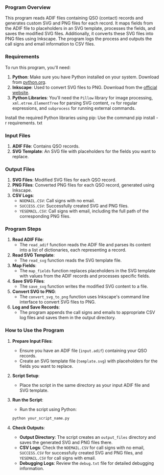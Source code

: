 ### Program Overview
This program reads ADIF files containing QSO (contact) records and generates custom SVG and PNG files for each record. It maps fields from the ADIF file to placeholders in an SVG template, processes the fields, and saves the modified SVG files. Additionally, it converts these SVG files into PNG files using Inkscape. The program logs the process and outputs the call signs and email information to CSV files.

### Requirements
To run this program, you'll need:
1. **Python**: Make sure you have Python installed on your system. Download from [python.org](https://www.python.org).
2. **Inkscape**: Used to convert SVG files to PNG. Download from the [official website](https://inkscape.org).
3. **Python Libraries**: You'll need the `Pillow` library for image processing, `xml.etree.ElementTree` for parsing SVG content, `re` for regular expressions, and `subprocess` for running external commands.

Install the required Python libraries using pip:
Use the command
pip install -r requirements. txt

### Input Files
1. **ADIF File**: Contains QSO records.
2. **SVG Template**: An SVG file with placeholders for the fields you want to replace.

### Output Files
1. **SVG Files**: Modified SVG files for each QSO record.
2. **PNG Files**: Converted PNG files for each QSO record, generated using Inkscape.
3. **CSV Logs**:
   - `NOEMAIL.CSV`: Call signs with no email.
   - `SUCCESS.CSV`: Successfully created SVG and PNG files.
   - `YESEMAIL.CSV`: Call signs with email, including the full path of the corresponding PNG files.

### Program Steps

1. **Read ADIF File**: 
   - The `read_adif` function reads the ADIF file and parses its content into a list of dictionaries, each representing a record.
2. **Read SVG Template**: 
   - The `read_svg` function reads the SVG template file.
3. **Map Fields**: 
   - The `map_fields` function replaces placeholders in the SVG template with values from the ADIF records and processes specific fields.
4. **Save SVG Files**: 
   - The `save_svg` function writes the modified SVG content to a file.
5. **Convert SVG to PNG**: 
   - The `convert_svg_to_png` function uses Inkscape's command line interface to convert SVG files to PNG.
6. **Log and Save Records**: 
   - The program appends the call signs and emails to appropriate CSV log files and saves them in the output directory.

### How to Use the Program

1. **Prepare Input Files**:
   - Ensure you have an ADIF file (`input.adif`) containing your QSO records.
   - Create an SVG template file (`template.svg`) with placeholders for the fields you want to replace.

2. **Script Setup**:
   - Place the script in the same directory as your input ADIF file and SVG template.

3. **Run the Script**:
   - Run the script using Python:
   ```sh
   python your_script_name.py
   ```

4. **Check Outputs**:
   - **Output Directory**: The script creates an `output_files` directory and saves the generated SVG and PNG files there.
   - **CSV Logs**: Check the `NOEMAIL.CSV` for call signs with no email, `SUCCESS.CSV` for successfully created SVG and PNG files, and `YESEMAIL.CSV` for call signs with email.
   - **Debugging Logs**: Review the `debug.txt` file for detailed debugging information.